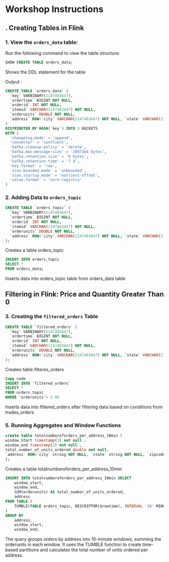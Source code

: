 # Workshop Instructions

## . Creating Tables in Flink

### 1. View the `orders_data` table:

Run the following command to view the table structure:

```sql
SHOW CREATE TABLE orders_data;
```
Shows the DDL statement for the table 

Output : 

```sql
CREATE TABLE `orders_data` (
  `key` VARBINARY(2147483647),
  `ordertime` BIGINT NOT NULL,
  `orderid` INT NOT NULL,
  `itemid` VARCHAR(2147483647) NOT NULL,
  `orderunits` DOUBLE NOT NULL,
  `address` ROW<`city` VARCHAR(2147483647) NOT NULL, `state` VARCHAR(2147483647) NOT NULL, `zipcode` BIGINT NOT NULL> NOT NULL
)
DISTRIBUTED BY HASH(`key`) INTO 3 BUCKETS
WITH (
  'changelog.mode' = 'append',
  'connector' = 'confluent',
  'kafka.cleanup-policy' = 'delete',
  'kafka.max-message-size' = '2097164 bytes',
  'kafka.retention.size' = '0 bytes',
  'kafka.retention.time' = '7 d',
  'key.format' = 'raw',
  'scan.bounded.mode' = 'unbounded',
  'scan.startup.mode' = 'earliest-offset',
  'value.format' = 'avro-registry'
)
```

### 2. Adding Data to `orders_topic`

```sql
CREATE TABLE `orders_topic` (
  `key` VARBINARY(2147483647),
  `ordertime` BIGINT NOT NULL,
  `orderid` INT NOT NULL,
  `itemid` VARCHAR(2147483647) NOT NULL,
  `orderunits` DOUBLE NOT NULL,
  `address` ROW<`city` VARCHAR(2147483647) NOT NULL, `state` VARCHAR(2147483647) NOT NULL, `zipcode` BIGINT NOT NULL> NOT NULL
);
```
Creates a table orders_topic

```sql
INSERT INTO orders_topic
SELECT * 
FROM orders_data;
```
Inserts data into orders_topic table from orders_data table 

## Filtering in Flink: Price and Quantity Greater Than 0


### 3. Creating the `filtered_orders` Table

```sql
CREATE TABLE `filtered_orders` (
  `key` VARBINARY(2147483647),
  `ordertime` BIGINT NOT NULL,
  `orderid` INT NOT NULL,
  `itemid` VARCHAR(2147483647) NOT NULL,
  `orderunits` DOUBLE NOT NULL,
  `address` ROW<`city` VARCHAR(2147483647) NOT NULL, `state` VARCHAR(2147483647) NOT NULL, `zipcode` BIGINT NOT NULL> NOT NULL
);
```
Creates table filteres_orders

```sql
Copy code
INSERT INTO `filtered_orders`
SELECT * 
FROM orders_topic
WHERE `orderunits`> 5.00
```
Inserts data into filtered_orders after filtering data based on conditions from trades_orders 


### 5. Running Aggregates and Window Functions

```sql
create table totalnumberoforders_per_address_10min (
window_Start timestamp(3) not null ,
window_end timestamp(3) not null ,
total_number_of_units_ordered double not null,
`address` ROW<`city` string NOT NULL, `state` string NOT NULL, `zipcode` BIGINT NOT NULL> NOT NULL
);
```
Creates a table totalnumberoforders_per_address_10min

```sql
INSERT INTO totalnumberoforders_per_address_10min SELECT 
    window_start, 
    window_end,  
    SUM(orderunits) AS total_number_of_units_ordered,
    address
FROM TABLE (
    TUMBLE(TABLE orders_topic, DESCRIPTOR($rowtime), INTERVAL '10' MINUTES)
)
GROUP BY 
    address, 
    window_start, 
    window_end;
```
The query groups orders by address into 10-minute windows, summing the orderunits in each window. It uses the TUMBLE function to create time-based partitions and calculates the total number of units ordered per address.






